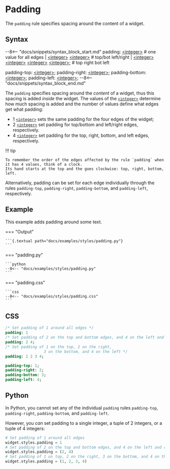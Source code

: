 # Padding

The `padding` rule specifies spacing around the content of a widget.

## Syntax

--8<-- "docs/snippets/syntax_block_start.md"
padding: <a href="../../css_types/integer">&lt;integer&gt;</a> # one value for all edges
       | <a href="../../css_types/integer">&lt;integer&gt;</a> <a href="../../css_types/integer">&lt;integer&gt;</a>
       # top/bot   left/right
       | <a href="../../css_types/integer">&lt;integer&gt;</a> <a href="../../css_types/integer">&lt;integer&gt;</a> <a href="../../css_types/integer">&lt;integer&gt;</a> <a href="../../css_types/integer">&lt;integer&gt;</a>;
       # top       right     bot       left

padding-top: <a href="../../css_types/integer">&lt;integer&gt;</a>;
padding-right: <a href="../../css_types/integer">&lt;integer&gt;</a>;
padding-bottom: <a href="../../css_types/integer">&lt;integer&gt;</a>;
padding-left: <a href="../../css_types/integer">&lt;integer&gt;</a>;
--8<-- "docs/snippets/syntax_block_end.md"

The `padding` specifies spacing around the _content_ of a widget, thus this spacing is added _inside_ the widget.
The values of the [`<integer>`](../../css_types/integer) determine how much spacing is added and the number of values define what edges get what padding:

 - 1 [`<integer>`](../../css_types/integer) sets the same padding for the four edges of the widget;
 - 2 [`<integer>`](../../css_types/integer) set padding for top/bottom and left/right edges, respectively.
 - 4 [`<integer>`](../../css_types/integer) set padding for the top, right, bottom, and left edges, respectively.

!!! tip

    To remember the order of the edges affected by the rule `padding` when it has 4 values, think of a clock.
    Its hand starts at the top and the goes clockwise: top, right, bottom, left.

Alternatively, padding can be set for each edge individually through the rules `padding-top`, `padding-right`, `padding-bottom`, and `padding-left`, respectively.

## Example

This example adds padding around some text.

=== "Output"

    ```{.textual path="docs/examples/styles/padding.py"}
    ```

=== "padding.py"

    ```python
    --8<-- "docs/examples/styles/padding.py"
    ```

=== "padding.css"

    ```css
    --8<-- "docs/examples/styles/padding.css"
    ```

## CSS

```sass
/* Set padding of 1 around all edges */
padding: 1
/* Set padding of 2 on the top and bottom edges, and 4 on the left and right */
padding: 2 4;
/* Set padding of 1 on the top, 2 on the right,
                 3 on the bottom, and 4 on the left */
padding: 1 2 3 4;

padding-top: 1;
padding-right: 2;
padding-bottom: 3;
padding-left: 4;
```

## Python

In Python, you cannot set any of the individual `padding` rules `padding-top`, `padding-right`, `padding-bottom`, and `padding-left`.

However, you _can_ set padding to a single integer, a tuple of 2 integers, or a tuple of 4 integers:

```python
# Set padding of 1 around all edges
widget.styles.padding = 1
# Set padding of 2 on the top and bottom edges, and 4 on the left and right
widget.styles.padding = (2, 4)
# Set padding of 1 on top, 2 on the right, 3 on the bottom, and 4 on the left
widget.styles.padding = (1, 2, 3, 4)
```
